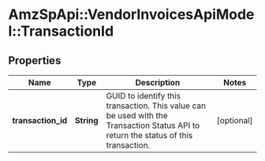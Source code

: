 # AmzSpApi::VendorInvoicesApiModel::TransactionId

## Properties
Name | Type | Description | Notes
------------ | ------------- | ------------- | -------------
**transaction_id** | **String** | GUID to identify this transaction. This value can be used with the Transaction Status API to return the status of this transaction. | [optional] 


